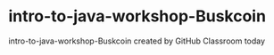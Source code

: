 # intro-to-java-workshop-Buskcoin
intro-to-java-workshop-Buskcoin created by GitHub Classroom
today
